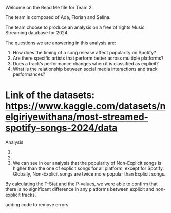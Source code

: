 
Welcome on the Read Me file for Team 2. 

The team is composed of Ada, Florian and Selina.

The team choose to produce an analysis on a free of rights Music Streaming database for 2024 

The questions we are answering in this analysis are:

1. How does the timing of a song release affect popularity on Spotify?
2. Are there specific artists that perform better across multiple platforms?
3. Does a track’s performance changes when it is classified as explicit?
4. What is the relationship between social media interactions and track performances?

# Link of the datasets: https://www.kaggle.com/datasets/nelgiriyewithana/most-streamed-spotify-songs-2024/data

Analysis

1. 
2. 
3. We can see in our analysis that the popularity of Non-Explicit songs is higher than the one of explicit songs for all platform, except for Spotify. Globally, Non-Explicit songs are twice more popular than Explicit songs.

By calculating the T-Stat and the P-values, we were able to confirm that there is no significant difference in any platforms between explicit and non-explicit tracks.






adding code to remove errors